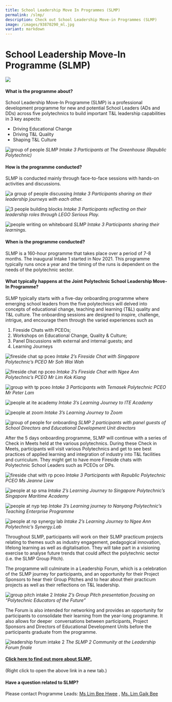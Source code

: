 ```yaml
---
title: School Leadership Move In Programmes (SLMP)
permalink: /slmp/
description: Check out School Leadership Move-in Programmes (SLMP)
image: /images/93870290_ml.jpg
variant: markdown
---
```

# School Leadership Move-In Programme (SLMP)


![](/images/44638187_ml.jpg)

#### What is the programme about?

School Leadership Move-In Programme (SLMP) is a professional development programme for new and potential School Leaders (ADs and DDs) across five polytechnics to build important T&amp;L leadership capabilities in 3 key aspects:
* Driving Educational Change
* Driving T&amp;L Quality
* Shaping T&amp;L Culture

![group of people](/images/SLMP%20Intake%203/Picture1.png)
*SLMP Intake 3 Participants at The Greenhouse (Republic Polytechnic)*

#### How is the programme conducted?

SLMP is conducted mainly through face-to-face sessions with hands-on activities and discussions.

![a group of people discussing](/images/SLMP%20Intake%203/Picture2.png)
*Intake 3 Participants sharing on their leadership journeys with each other.*

![3 people building blocks](/images/SLMP%20Intake%203/Picture3.png)
*Intake 3 Participants reflecting on their leadership roles through LEGO Serious Play.*

![people writing on whiteboard](/images/SLMP%20Intake%203/Picture4.png)
*SLMP Intake 3 Participants sharing their learnings.*

#### When is the programme conducted?

SLMP is a 160-hour programme that takes place over a period of 7-8 months. The inaugural Intake 1 started in Nov 2021.  This programme typically runs once a year and the timing of the runs is dependent on the needs of the polytechnic sector.


#### What typically happens at the Joint Polytechnic School Leadership Move-In Programme?

SLMP typically starts with a five-day onboarding programme where emerging school leaders from the five polytechnics will delved into concepts of educational change, teaching and learning (T&amp;L) quality and T&amp;L culture. 
The onboarding sessions are designed to inspire, challenge, intrigue, and encourage them through the varied experiences such as 

1.	Fireside Chats with PCEOs;
2. Workshops on Educational Change, Quality &amp; Culture;
3. Panel Discussions with external and internal guests; and
4. Learning Journeys

![fireside chat sp pceo](/images/SLMP%20Intake%203/Picture5.jpg)
*Intake 2’s Fireside Chat with Singapore Polytechnic’s PCEO Mr Soh Wai Wah*

![fireside chat np pceo](/images/SLMP%20Intake%203/Picture6.png)
*Intake 3’s Fireside Chat with Ngee Ann Polytechnic’s PCEO Mr Lim Kok Kiang*

![group with tp pceo](/images/SLMP%20Intake%203/Picture7.png)
*Intake 3 Participants with Temasek Polytechnic PCEO Mr Peter Lam*

![people at ite academy](/images/SLMP%20Intake%203/Picture8.png)
*Intake 3’s Learning Journey to ITE Academy*

![people at zoom](/images/SLMP%20Intake%203/Picture9.png)
*Intake 3’s Learning Journey to Zoom* 

![group of people for onboarding](/images/SLMP%20Intake%203/Picture10.jpg)
*SLMP 2 participants with panel guests of School Directors and Educational Development Unit directors*

After the 5 days onboarding programme, SLMP will continue with a series of Check in Meets held at the various polytechnics. During these Check in Meets, participants will visit various Polytechnics and get to see best practices of applied learning and integration of industry into T&amp;L facilities and curriculum. They might get to have more Fireside chats with Polytechnic School Leaders such as PCEOs or DPs.


![fireside chat with rp pceo](/images/SLMP%20Intake%203/Picture11.png)
*Intake 3 Participants with Republic Polytechnic PCEO Ms Jeanne Liew*

![people at sp sma ](/images/SLMP%20Intake%203/Picture12.jpg)
*Intake 2’s Learning Journey to Singapore Polytechnic’s Singapore Maritime Academy*

![people at nyp tep](/images/SLMP%20Intake%203/Picture13.png)
*Intake 3’s Learning journey to Nanyang Polytechnic’s Teaching Enterprise Programme*


![people at np synergy lab](/images/SLMP%20Intake%203/Picture14.png)
*Intake 2’s Learning Journey to Ngee Ann Polytechnic’s Synergy.Lab*

Throughout SLMP, participants will work on their SLMP practicum projects relating to themes such as industry engagement, pedagogical innovation, lifelong learning as well as digitalisation. They will take part in a visioning exercise to analyse future trends that could affect the polytechnic sector (i.e. the SLMP Group Pitch).

The programme will culminate in a Leadership Forum, which is a celebration of the SLMP journey for participants, and an opportunity for their Project Sponsors to hear their Group Pitches and to hear about their practicum projects as well as their reflections on T&amp;L leadership.

![group pitch intake 2](/images/SLMP%20Intake%203/Picture15.png)
*Intake 2’s Group Pitch presentation focusing on “Polytechnic Educators of the Future”*

The Forum is also intended for networking and provides an opportunity for participants to consolidate their learning from the year-long programme. It also allows for deeper &nbsp;conversations between participants, Project Sponsors and Directors of Educational Development Units before the participants graduate from the programme.

![leadership forum intake 2](/images/SLMP%20Intake%203/Picture16.jpg)
*The SLMP 2 Community at the Leadership Forum finale*


#### [Click here to find out more about SLMP.](/files/slmp_%20prog%20info_%20for%20jpace%20website_%20updated%2017%20jan%202023.pdf)
(Right click to open the above link in a new tab.)


#### Have a question related to SLMP?

Please contact Programme Leads: [Ms Lim Bee Hwee](mailto:lim_bee_hwee@rp.edu.sg) , <a href="mailto:lim_gaik_bee@np.edu.sg">Ms. Lim Gaik Bee</a>
